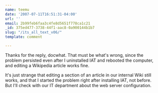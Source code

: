 ```yaml
---
name: teemu
date: '2007-07-11T16:51:31-04:00'
url: ''
email: 2b99feb6faa3c4fe8d5651f778ca1c21
_id: 375ed477-3738-44f1-aac8-0a900144b1b7
slug: "/its_all_text_v06/"
template: comment

---
```


Thanks for the reply, docwhat. That must be what's wrong, since the problem persisted even after I uninstalled IAT and rebooted the computer, and editing a Wikipedia article works fine.

It's just strange that editing a section of an article in our internal Wiki still works, and that I started the problem right after installing IAT, not before.  But I'll check with our IT department about the web server configuration.
